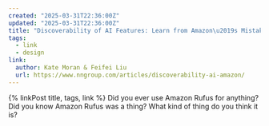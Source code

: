 ```yaml
---
created: "2025-03-31T22:36:00Z"
updated: "2025-03-31T22:36:00Z"
title: "Discoverability of AI Features: Learn from Amazon\u2019s Mistakes"
tags:
  - link
  - design
link:
  author: Kate Moran & Feifei Liu
  url: https://www.nngroup.com/articles/discoverability-ai-amazon/
---
```


{% linkPost title, tags, link %} Did you ever use Amazon Rufus for anything? Did you know Amazon Rufus was a thing? What kind of thing do you think it is?
